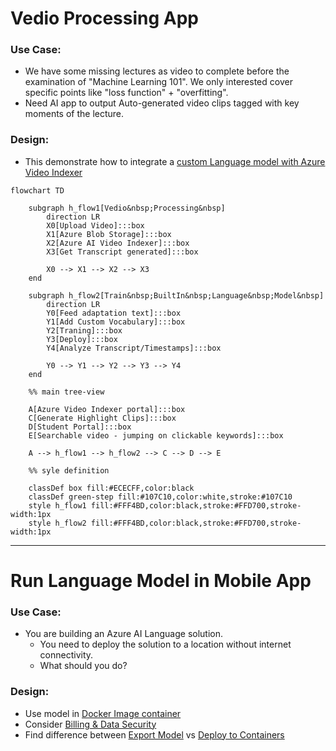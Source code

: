 

# Vedio Processing App

### Use Case:
- We have some missing lectures as video to complete before the examination of "Machine Learning 101". We only interested cover specific points  like "loss function" + "overfitting". 
- Need AI app to output Auto-generated video clips tagged with key moments of the lecture. 

### Design: 
- This demonstrate how to integrate  a [custom Language model with Azure Video Indexer](https://learn.microsoft.com/en-us/azure/azure-video-indexer/customize-language-model-how-to?tabs=customizewebportal)

```mermaid
flowchart TD

    subgraph h_flow1[Vedio&nbsp;Processing&nbsp]
        direction LR
        X0[Upload Video]:::box
        X1[Azure Blob Storage]:::box 
        X2[Azure AI Video Indexer]:::box
        X3[Get Transcript generated]:::box
        
        X0 --> X1 --> X2 --> X3
    end

    subgraph h_flow2[Train&nbsp;BuiltIn&nbsp;Language&nbsp;Model&nbsp]
        direction LR
        Y0[Feed adaptation text]:::box
        Y1[Add Custom Vocabulary]:::box
        Y2[Traning]:::box
        Y3[Deploy]:::box
        Y4[Analyze Transcript/Timestamps]:::box

        Y0 --> Y1 --> Y2 --> Y3 --> Y4
    end

    %% main tree-view

    A[Azure Video Indexer portal]:::box
    C[Generate Highlight Clips]:::box
    D[Student Portal]:::box
    E[Searchable video - jumping on clickable keywords]:::box

    A --> h_flow1 --> h_flow2 --> C --> D --> E

    %% syle definition

    classDef box fill:#ECECFF,color:black
    classDef green-step fill:#107C10,color:white,stroke:#107C10
    style h_flow1 fill:#FFF4BD,color:black,stroke:#FFD700,stroke-width:1px
    style h_flow2 fill:#FFF4BD,color:black,stroke:#FFD700,stroke-width:1px

```
---

# Run Language Model in Mobile App

### Use Case:

   - You are building an Azure AI Language solution.
     - You need to deploy the solution to a location without internet connectivity.
     - What should you do?

### Design: <TODO>
   - Use model in [Docker Image container](https://learn.microsoft.com/en-us/azure/ai-services/containers/disconnected-containers)
   - Consider [Billing & Data Security](https://learn.microsoft.com/en-us/training/modules/investigate-container-for-use-with-ai-services/3-use-ai-services-container)
   - Find difference between [Export Model](https://learn.microsoft.com/en-us/azure/ai-services/custom-vision-service/export-your-model) vs [Deploy to Containers](https://learn.microsoft.com/en-us/training/modules/investigate-container-for-use-with-ai-services/3-use-ai-services-container)



